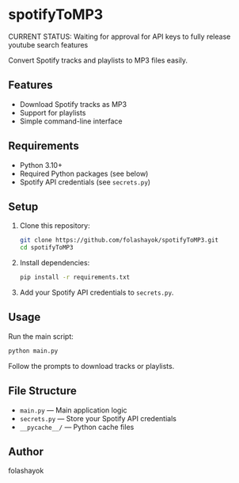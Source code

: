 # spotifyToMP3

CURRENT STATUS: Waiting for approval for API keys to fully release youtube search features

Convert Spotify tracks and playlists to MP3 files easily.

## Features
- Download Spotify tracks as MP3
- Support for playlists
- Simple command-line interface

## Requirements
- Python 3.10+
- Required Python packages (see below)
- Spotify API credentials (see `secrets.py`)

## Setup
1. Clone this repository:
   ```bash
   git clone https://github.com/folashayok/spotifyToMP3.git
   cd spotifyToMP3
   ```
2. Install dependencies:
   ```bash
   pip install -r requirements.txt
   ```
3. Add your Spotify API credentials to `secrets.py`.

## Usage
Run the main script:
```bash
python main.py
```
Follow the prompts to download tracks or playlists.

## File Structure
- `main.py` — Main application logic
- `secrets.py` — Store your Spotify API credentials
- `__pycache__/` — Python cache files

## Author
folashayok
